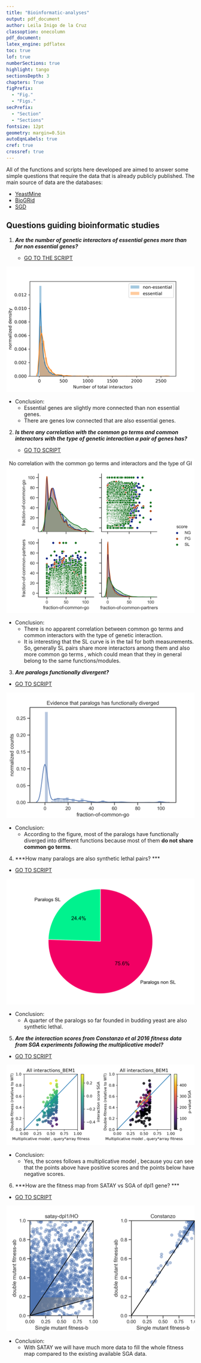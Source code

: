 ```yaml
---
title: "Bioinformatic-analyses"
output: pdf_document
author: Leila Inigo de la Cruz
classoption: onecolumn
pdf_document:
latex_engine: pdflatex
toc: true
lof: true
numberSections: true
highlight: tango
sectionsDepth: 3
chapters: True
figPrefix:
  - "Fig."
  - "Figs."
secPrefix:
  - "Section"
  - "Sections"
fontsize: 12pt
geometry: margin=0.5in
autoEqnLabels: true
cref: true
crossref: true
---
```




All of the functions and scripts here developed are aimed to answer some simple questions that require the data that is already publicly published. 
The main source of data are the databases:

- [YeastMine](https://yeastmine.yeastgenome.org/yeastmine/begin.do)
- [BioGRid](https://thebiogrid.org/)
- [SGD](http://sgd-archive.yeastgenome.org/curation/literature/)


## Questions guiding bioinformatic studies

1. ***Are the number of genetic interactors of essential genes more than for non essential genes?*** 

    - [GO TO THE SCRIPT](../src(source-code)/script_interactors-of-essential-genes.py)

![Essential genes are slightly more connected](../output_images/essential-and-not-essential-genes-number-of-interactors.png)

- Conclusion:
    - Essential genes are slightly more connected than non essential genes. 
    - There are genes low connected that are also essential genes. 


2. ***Is there any correlation with the common go terms and common interactors with the type of genetic interaction a pair of genes has?*** 

    - [GO TO SCRIPT](../src(source-code)/script_big-loop-to-know-interactors-and-go-terms-common.py)

![There is no apparent correlation between the common go terms and common interactors with the type of genetic interaction all gene pairs share. ](../output_images/no-correlation-based-on-the-common-interact-and-go-terms-type.png)

- Conclusion:
    - There is no apparent correlation between common go terms and common interactors with the type of genetic  interaction. 
    - It is interesting that the SL curve is in the tail for both measurements. So, generally SL pairs share more interactors among them and also more common go terms , which could mean that they in general belong to the same functions/modules. 


3. ***Are paralogs functionally divergent?***

- [GO TO SCRIPT](../src(source-code)/script_common_go_for_paralogs.py)

![Evidence that paralogs have functionally diverged](../output_images/functional-diversification-of-paralogs.png)

- Conclusion:
    - According to the figure, most of the paralogs have functionally diverged into different functions because most of them **do not share common go terms**. 

4. ***How many paralogs are also synthetic lethal pairs? ***

- [GO TO SCRIPT](../src(source-code)/script_paralogs_and_SL_relationship.py)

![A quarter of paralogs are also synthetic lethals](../output_images/one-quarter-of-paralogs-are-SL.png)

- Conclusion:
    - A quarter of the paralogs so far founded in budding yeast are also synthetic lethal.

5. ***Are the interaction scores from Constanzo et al 2016 fitness data from SGA experiments following the multiplicative model?***

- [GO TO SCRIPT](../src(source-code)/script_multiplicative-model-go-terms-ocurrence.py)

![Scores from multiplicative model checked from SGA experiments](../output_images/BEM1_data_from_constanzo-check-of-the-scores.png)

- Conclusion:
    - Yes, the scores follows a multiplicative model , because you can see that the points above have positive scores and the points below have negative scores.

6. ***How are the fitness map from SATAY vs SGA of dpl1 gene? ***

- [GO TO SCRIPT](../src(source-code)/script_fitness-map-Constanzo-vs-SATAY.py)

![SATAY gives much more insight from the fitness map upon a gene deletion than SGA.](../output_images/constanzo-vs-satay-dpl1-fitness-map.png)

- Conclusion:
    - With SATAY we will have much more data to fill the whole fitness map compared to the existing available SGA data. 





 
